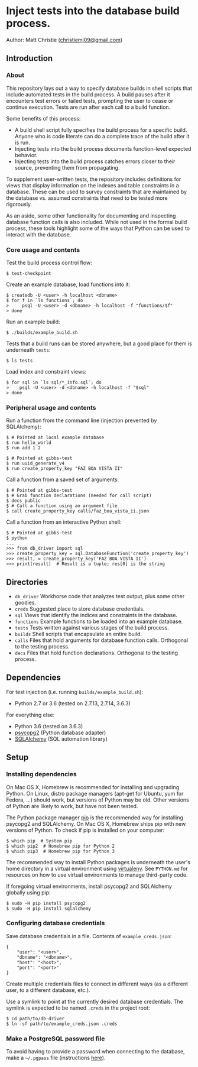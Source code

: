 # Inject tests into the database build process.

Author: Matt Christie (christiemj09@gmail.com)

## Introduction

### About

This repository lays out a way to specify database builds in shell scripts that
include automated tests in the build process. A build pauses after it encounters
test errors or failed tests, prompting the user to cease or continue execution.
Tests are run after each call to a build function.

Some benefits of this process:

* A build shell script fully specifies the build process for a specific build. Anyone who is code literate can do a complete trace of the build after it is run.
* Injecting tests into the build process documents function-level expected behavior.
* Injecting tests into the build process catches errors closer to their source, preventing them from propagating.

To supplement user-written tests, the repository includes definitions for views that display
information on the indexes and table constraints in a database. These can be used to survey
constraints that are maintained by the database vs. assumed constraints that need to be tested
more rigorously.

As an aside, some other functionality for documenting and inspecting database function calls
is also included. While not used in the formal build process, these tools highlight some
of the ways that Python can be used to interact with the database.

### Core usage and contents

Test the build process control flow:

```
$ test-checkpoint
```

Create an example database, load functions into it:

```
$ createdb -U <user> -h localhost <dbname>
$ for f in `ls functions`; do
>     psql -U <user> -d <dbname> -h localhost -f "functions/$f"
> done
```

Run an example build:

```
$ ./builds/example_build.sh
```

Tests that a build runs can be stored anywhere, but a good place for them is underneath `tests`:

```
$ ls tests
```

Load index and constraint views:

```
$ for sql in `ls sql/*_info.sql`; do
>    psql -U <user> -d <dbname> -h localhost -f "$sql"
> done
```

### Peripheral usage and contents

Run a function from the command line (injection prevented by SQLAlchemy):

```
$ # Pointed at local example database
$ run hello_world
$ run add 1 2

$ # Pointed at gibbs-test
$ run uuid_generate_v4
$ run create_property_key "FAZ BOA VISTA II"
```

Call a function from a saved set of arguments:

```
$ # Pointed at gibbs-test
$ # Grab function declarations (needed for call script)
$ decs public
$ # Call a function using an argument file
$ call create_property_key calls/faz_boa_vista_ii.json
```

Call a function from an interactive Python shell:

```
$ # Pointed at gibbs-test
$ python
...
>>> from db_driver import sql
>>> create_property_key = sql.DatabaseFunction('create_property_key')
>>> result, = create_property_key('FAZ BOA VISTA II')
>>> print(result)  # Result is a tuple; res[0] is the string
```

## Directories

* `db_driver` Workhorse code that analyzes test output, plus some other goodies.
* `creds` Suggested place to store database credentials.
* `sql` Views that identify the indices and constraints in the database.
* `functions` Example functions to be loaded into an example database.
* `tests` Tests written against various stages of the build process.
* `builds` Shell scripts that encapsulate an entire build.
* `calls` Files that hold arguments for database function calls. Orthogonal to the testing process.
* `decs` Files that hold function declarations. Orthogonal to the testing process.

## Dependencies

For test injection (i.e. running `builds/example_build.sh`):

* Python 2.7 or 3.6 (tested on 2.7.13, 2.7.14, 3.6.3)

For everything else:

* Python 3.6 (tested on 3.6.3)
* [psycopg2](http://initd.org/psycopg/docs/) (Python database adapter)
* [SQLAlchemy](https://www.sqlalchemy.org/) (SQL automation library)

## Setup

### Installing dependencies

On Mac OS X, Homebrew is recommended for installing and upgrading Python. On Linux,
distro package managers (apt-get for Ubuntu, yum for Fedora, ...) should work, but
versions of Python may be old. Other versions of Python are likely to work, but
have not been tested.

The Python package manager [pip](https://pip.pypa.io/en/stable/) is the recommended
way for installing psycopg2 and SQLAlchemy. On Mac OS X, Homebrew ships pip with new
versions of Python. To check if pip is installed on your computer:

```
$ which pip  # System pip
$ which pip2  # Homebrew pip for Python 2
$ which pip3  # Homebrew pip for Python 3
```

The recommended way to install Python packages is underneath the user's home directory
in a virtual environment using [virtualenv](https://virtualenv.pypa.io/en/stable/). See
`PYTHON.md` for resources on how to use virtual environments to manage third-party code.

If foregoing virtual environments, install psycopg2 and SQLAlchemy globally using pip:

```
$ sudo -H pip install psycopg2
$ sudo -H pip install sqlalchemy
```

### Configuring database credentials

Save database credentials in a file. Contents of `example_creds.json`:

```
{
    "user": "<user>",
    "dbname": "<dbname>",
    "host": "<host>",
    "port": "<port>"
}
```

Create multiple credentials files to connect in different ways (as a different user,
to a different database, etc.).

Use a symlink to point at the currently desired database credentials.
The symlink is expected to be named `.creds` in the project root:

```
$ cd path/to/db-driver
$ ln -sf path/to/example_creds.json .creds
```

### Make a PostgreSQL password file

To avoid having to provide a password when connecting to the database, make a `~/.pgpass` file
(instructions [here](https://www.postgresql.org/docs/9.6/static/libpq-pgpass.html)).


